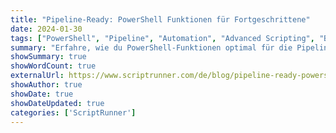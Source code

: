 ```yaml
---
title: "Pipeline-Ready: PowerShell Funktionen für Fortgeschrittene"
date: 2024-01-30
tags: ["PowerShell", "Pipeline", "Automation", "Advanced Scripting", "Best Practices"]
summary: "Erfahre, wie du PowerShell-Funktionen optimal für die Pipeline vorbereitest. Dieser Artikel zeigt dir erweiterte Techniken mit Named Parameters, ByPropertyName, Begin/Process/End-Blöcken und der automatischen Variable `$Input`."
showSummary: true
showWordCount: true
externalUrl: https://www.scriptrunner.com/de/blog/pipeline-ready-powershell-fortgeschrittene
showAuthor: true
showDate: true
showDateUpdated: true
categories: ['ScriptRunner']
---
```

